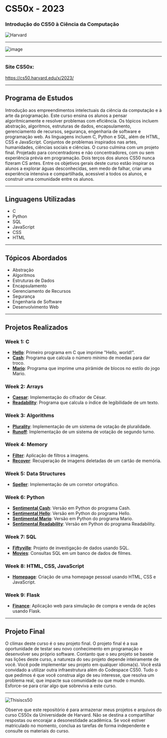 # CS50x - 2023

### Introdução do CS50 à Ciência da Computação

![Harvard](https://github.com/abnercezar/CS50x/assets/102832541/96a8e6ab-d1a2-40b0-8b16-21db0b3dbd7e)

---

![image](https://github.com/abnercezar/CS50x/assets/102832541/4fa853ca-16a3-4003-a2f0-a893bcd3f1c0)

---

### Site CS50x:

https://cs50.harvard.edu/x/2023/

---

## Programa de Estudos

Introdução aos empreendimentos intelectuais da ciência da computação e à arte da programação. Este curso ensina os alunos a pensar algoritmicamente e resolver problemas com eficiência. Os tópicos incluem abstração, algoritmos, estruturas de dados, encapsulamento, gerenciamento de recursos, segurança, engenharia de software e programação web. As linguagens incluem C, Python e SQL, além de HTML, CSS e JavaScript. Conjuntos de problemas inspirados nas artes, humanidades, ciências sociais e ciências. O curso culmina com um projeto final. Projetado para concentradores e não concentradores, com ou sem experiência prévia em programação. Dois terços dos alunos CS50 nunca fizeram CS antes. Entre os objetivos gerais deste curso estão inspirar os alunos a explorar águas desconhecidas, sem medo de falhar, criar uma experiência intensiva e compartilhada, acessível a todos os alunos, e construir uma comunidade entre os alunos.

---

## Linguagens Utilizadas

- C
- Python
- SQL
- JavaScript
- CSS
- HTML

---

## Tópicos Abordados

- Abstração
- Algoritmos
- Estruturas de Dados
- Encapsulamento
- Gerenciamento de Recursos
- Segurança
- Engenharia de Software
- Desenvolvimento Web

---

## Projetos Realizados

### Week 1: C

- **[Hello](Week%201%20C/hello/hello.c)**: Primeiro programa em C que imprime "Hello, world!".
- **[Cash](Week%201%20C/cash/cash.c)**: Programa que calcula o número mínimo de moedas para dar troco.
- **[Mario](Week%201%20C/mario/)**: Programa que imprime uma pirâmide de blocos no estilo do jogo Mario.

### Week 2: Arrays

- **[Caesar](Week%202%20Arrays/caesar/)**: Implementação do cifrador de César.
- **[Readability](Week%202%20Arrays/readability/)**: Programa que calcula o índice de legibilidade de um texto.

### Week 3: Algorithms

- **[Plurality](Week%203%20Algorithms/plurality/)**: Implementação de um sistema de votação de pluralidade.
- **[Runoff](Week%203%20Algorithms/runoff/)**: Implementação de um sistema de votação de segundo turno.

### Week 4: Memory

- **[Filter](Week%204%20Memory/filter/)**: Aplicação de filtros a imagens.
- **[Recover](Week%204%20Memory/recover/)**: Recuperação de imagens deletadas de um cartão de memória.

### Week 5: Data Structures

- **[Speller](Week%205%20Data%20Structures/speller/)**: Implementação de um corretor ortográfico.

### Week 6: Python

- **[Sentimental Cash](Week%206%20Python/sentimental-cash/cash.py)**: Versão em Python do programa Cash.
- **[Sentimental Hello](Week%206%20Python/sentimental-hello/hello.py)**: Versão em Python do programa Hello.
- **[Sentimental Mario](Week%206%20Python/sentimental-mario-less/mario.py)**: Versão em Python do programa Mario.
- **[Sentimental Readability](Week%206%20Python/sentimental-readability/readability.py)**: Versão em Python do programa Readability.

### Week 7: SQL

- **[Fiftyville](Week%207%20SQL/fiftyville/)**: Projeto de investigação de dados usando SQL.
- **[Movies](Week%207%20SQL/movies/)**: Consultas SQL em um banco de dados de filmes.

### Week 8: HTML, CSS, JavaScript

- **[Homepage](Week%208%20HTML,%20CSS,%20JavaScript/homepage/)**: Criação de uma homepage pessoal usando HTML, CSS e JavaScript.

### Week 9: Flask

- **[Finance](Week%209%20Flask/finance/)**: Aplicação web para simulação de compra e venda de ações usando Flask.

---

## Projeto Final

O clímax deste curso é o seu projeto final. O projeto final é a sua oportunidade de testar seu novo conhecimento em programação e desenvolver seu próprio software. Contanto que o seu projeto se baseie nas lições deste curso, a natureza do seu projeto depende inteiramente de você. Você pode implementar seu projeto em qualquer idioma(s). Você está convidado a utilizar outra infraestrutura além do Codespace CS50. Tudo o que pedimos é que você construa algo de seu interesse, que resolva um problema real, que impacte sua comunidade ou que mude o mundo. Esforce-se para criar algo que sobreviva a este curso.

---

![Thisiscs50](https://github.com/abnercezar/CS50x/assets/102832541/05954b62-d45d-4b1e-bac4-52d3c744cf57)

Observe que este repositório é para armazenar meus projetos e arquivos do curso CS50x da Universidade de Harvard. Não se destina a compartilhar respostas ou encorajar a desonestidade acadêmica. Se você estiver matriculado no momento, conclua as tarefas de forma independente e consulte os materiais do curso.
